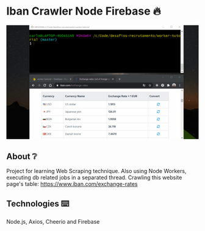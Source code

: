 # Iban Crawler Node Firebase 🔥

![Home Screen](./crawler-node-firebase.gif)

## About ❔
Project for learning Web Scraping technique.
Also using Node Workers, executing db related jobs in a separated thread.
Crawling this website page's table: https://www.iban.com/exchange-rates

## Technologies ⌨️
Node.js, Axios, Cheerio and Firebase
